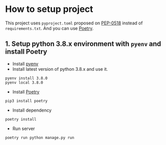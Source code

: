 # How to setup project

This project uses `pyproject.toml` proposed on [PEP-0518](https://www.python.org/dev/peps/pep-0518/#specification) instead of `requirements.txt`. And you can use [Poetry](https://python-poetry.org/). 

## 1. Setup python 3.8.x environment with `pyenv` and install Poetry

- Install [pyenv](https://github.com/pyenv/pyenv)
- Install latest version of python 3.8.x and use it.

```
pyenv install 3.8.0
pyenv local 3.8.0
```

- Install [Poetry](https://python-poetry.org/)

```
pip3 install poetry
```

- Install dependency

```
poetry install
```

- Run server

```
poetry run python manage.py run
```
